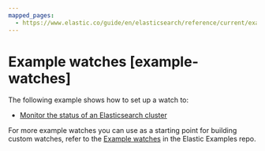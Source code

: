 ```yaml
---
mapped_pages:
  - https://www.elastic.co/guide/en/elasticsearch/reference/current/example-watches.html
---
```


# Example watches [example-watches]

The following example shows how to set up a watch to:

* [Monitor the status of an Elasticsearch cluster](watch-cluster-status.md)

For more example watches you can use as a starting point for building custom watches, refer to the [Example watches](https://github.com/elastic/examples/tree/master/Alerting) in the Elastic Examples repo.


